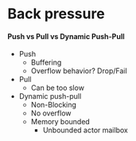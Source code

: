 # Back pressure

#### Push vs Pull vs Dynamic Push-Pull

- Push
  - Buffering
  - Overflow behavior? Drop/Fail
- Pull
  - Can be too slow
- Dynamic push-pull
  - Non-Blocking
  - No overflow
  - Memory bounded
    - Unbounded actor mailbox
